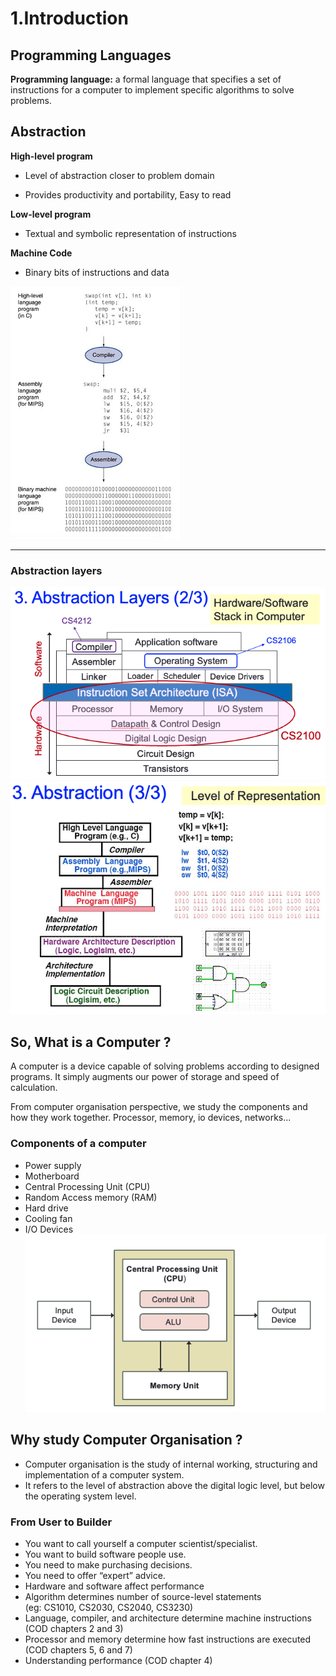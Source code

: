 # 1.Introduction

## Programming Languages

**Programming language:** a formal language that specifies a set of instructions for a computer to implement specific algorithms to solve problems.

## Abstraction

**High-level program**

- Level of abstraction closer to problem domain

- Provides productivity and portability, Easy to read

**Low-level program**

- Textual and symbolic representation of instructions

**Machine Code**

- Binary bits of instructions and data

![300](../Attachments/Abstraction.png)



---

### Abstraction layers

![c|500](../Attachments/Abstraction%20Layers.png)
![c|500](../Attachments/Level%20of%20Representation.png)

## So, What is a Computer ?

A computer is a device capable of solving problems according to designed programs. It simply augments our power of storage and speed of calculation.

From computer organisation perspective, we study the components and how they work together. Processor, memory, io devices, networks...

### Components of a computer

- Power supply
- Motherboard
- Central Processing Unit (CPU)
- Random Access memory (RAM)
- Hard drive 
- Cooling fan
- I/O Devices
![c|300](../Attachments/Computer%20Components.png)

## Why study Computer Organisation ?

- Computer organisation is the study of internal working, structuring and implementation of a computer system.
- It refers to the level of abstraction above the digital logic level, but below the operating system level.

### From User to Builder

- You want to call yourself a computer scientist/specialist.
- You want to build software people use.
- You need to make purchasing decisions.
- You need to offer “expert” advice.
- Hardware and software affect performance
- Algorithm determines number of source-level statements  
  (eg: CS1010, CS2030, CS2040, CS3230)
- Language, compiler, and architecture determine machine instructions 
  (COD chapters 2 and 3)
- Processor and memory determine how fast instructions are executed 
  (COD chapters 5, 6 and 7)
- Understanding performance (COD chapter 4)

